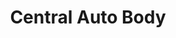 ---
title: "Central Auto Body"
url: /portland/central-auto-body-south-macadam-avenue/
shop: car repair
---